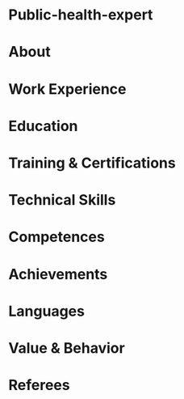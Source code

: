 # Public-health-expert
# About
# Work Experience
# Education
# Training & Certifications
# Technical Skills
# Competences
# Achievements
# Languages
# Value & Behavior
# Referees
